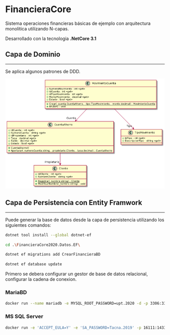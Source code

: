 # FinancieraCore #

Sistema operaciones financieras básicas de ejemplo con arquitectura monolitica utilizando N-capas.

Desarrollado con la tecnologia **.NetCore 3.1**

## Capa de Dominio ##

---
Se aplica algunos patrones de DDD.

![Diagrama de clases](/FinancieraCore2020.Dominio/include.png)

## Capa de Persistencia con Entity Framwork ##

---
Puede generar la base de datos desde la capa de persistencia utilizando los siguientes comandos:

```bash
dotnet tool install --global dotnet-ef
```

```bash
cd .\FinancieraCore2020.Datos.EF\
```

```bash
dotnet ef migrations add CrearFinancieraBD
```

```bash
dotnet ef database update
```

Primero se debera configurar un gestor de base de datos relacional, configurar la cadena de conexion.

### MariaBD ###

```bash
docker run --name mariadb -e MYSQL_ROOT_PASSWORD=upt.2020 -d -p 3306:3306 mariadb
```

### MS SQL Server ###

```bash
docker run -e 'ACCEPT_EULA=Y' -e 'SA_PASSWORD=Tacna.2019' -p 16111:1433 -d mcr.microsoft.com/mssql/server
```
